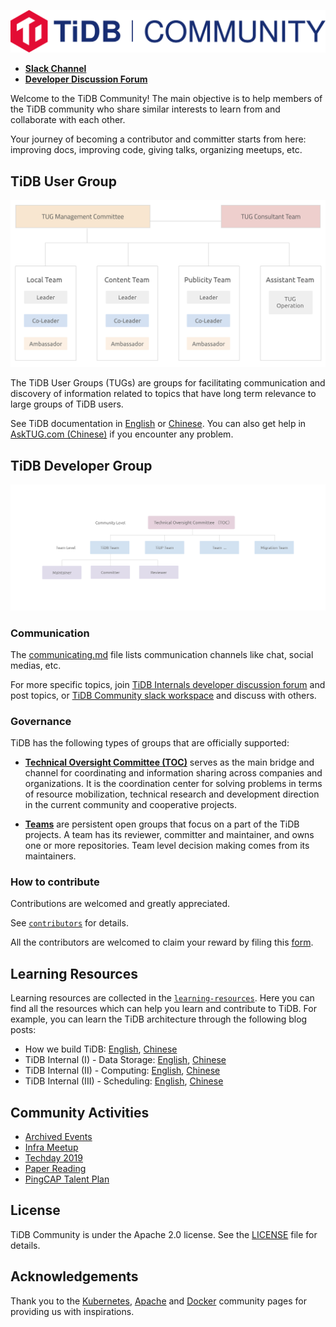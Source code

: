 ![TiDB Community Logo](media/community-logo.svg)

- [**Slack Channel**](https://slack.tidb.io/invite?team=tidb-community&channel=everyone&ref=pingcap-tidb)
- [**Developer Discussion Forum**](https://internals.tidb.io)

Welcome to the TiDB Community! The main objective is to help members of the TiDB community who share similar interests to learn from and collaborate with each other.

Your journey of becoming a contributor and committer starts from here: improving docs, improving code, giving talks, organizing meetups, etc.

## TiDB User Group

![User Group](media/user-group.jpeg)

The TiDB User Groups (TUGs) are groups for facilitating communication and discovery of information related to topics that have long term relevance to large groups of TiDB users.

See TiDB documentation in [English](https://docs.pingcap.com/tidb/stable) or [Chinese](https://docs.pingcap.com/zh/tidb/stable). You can also get help in [AskTUG.com (Chinese)](https://asktug.com/) if you encounter any problem.

## TiDB Developer Group

![Developer Group](media/developer-group.jpeg)

### Communication

The [communicating.md](communicating.md) file lists communication channels like chat, social medias, etc.

For more specific topics, join [TiDB Internals developer discussion forum](https://internals.tidb.io) and post topics, or [TiDB Community slack workspace](https://join.slack.com/t/tidbcommunity/shared_invite/enQtNzc0MzI4ODExMDc4LWYwYmIzMjZkYzJiNDUxMmZlN2FiMGJkZjAyMzQ5NGU0NGY0NzI3NTYwMjAyNGQ1N2I2ZjAxNzc1OGUwYWM0NzE) and discuss with others.

### Governance

TiDB has the following types of groups that are officially supported:

* **[Technical Oversight Committee (TOC)](toc/README.md)** serves as the main bridge and channel for coordinating and information sharing across companies and organizations. It is the coordination center for solving problems in terms of resource mobilization, technical research and development direction in the current community and cooperative projects.

* **[Teams](teams/README.md)** are persistent open groups that focus on a part of the TiDB projects. A team has its reviewer, committer and maintainer, and owns one or more repositories. Team level decision making comes from its maintainers.

### How to contribute

Contributions are welcomed and greatly appreciated.

See [`contributors`](contributors/README.md) for details.

All the contributors are welcomed to claim your reward by filing this [form](https://forms.pingcap.com/f/tidb-contribution-swag).

## Learning Resources

Learning resources are collected in the [`learning-resources`](./learning-resources/README.md). Here you can find all the
resources which can help you learn and contribute to TiDB. For example, you can learn
the TiDB architecture through the following blog posts:

* How we build TiDB: [English](https://www.pingcap.com/blog/how-we-build-tidb/), [Chinese](https://pingcap.com/blog-cn/how-do-we-build-tidb/)
* TiDB Internal (I) - Data Storage: [English](https://www.pingcap.com/blog/tidb-internal-data-storage/), [Chinese](https://pingcap.com/blog-cn/tidb-internal-1/)
* TiDB Internal (II) - Computing: [English](https://www.pingcap.com/blog/tidb-internal-computing/), [Chinese](https://pingcap.com/blog-cn/tidb-internal-2/)
* TiDB Internal (III) - Scheduling: [English](https://www.pingcap.com/blog/tidb-internal-scheduling/), [Chinese](https://pingcap.com/blog-cn/tidb-internal-3/)

## Community Activities

* [Archived Events](archive/events)
* [Infra Meetup](https://github.com/pingcap/presentations/tree/master/Infra-Meetup)
* [Techday 2019](https://github.com/pingcap/presentations/tree/master/techday2019)
* [Paper Reading](https://github.com/pingcap/presentations/blob/master/paper-reading.md)
* [PingCAP Talent Plan](https://github.com/pingcap/talent-plan)

## License

TiDB Community is under the Apache 2.0 license. See the [LICENSE](./LICENSE) file for details.

## Acknowledgements

Thank you to the [Kubernetes](https://github.com/kubernetes/community), [Apache](http://activemq.apache.org/becoming-a-committer.html) and [Docker](https://github.com/docker/community) community pages for providing us with inspirations.
